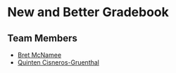 # New and Better Gradebook
## Team Members
* [Bret McNamee](https://github.com/Bret-McNamee)
* [Quinten Cisneros-Gruenthal](https://github.com/qgruenthal)
